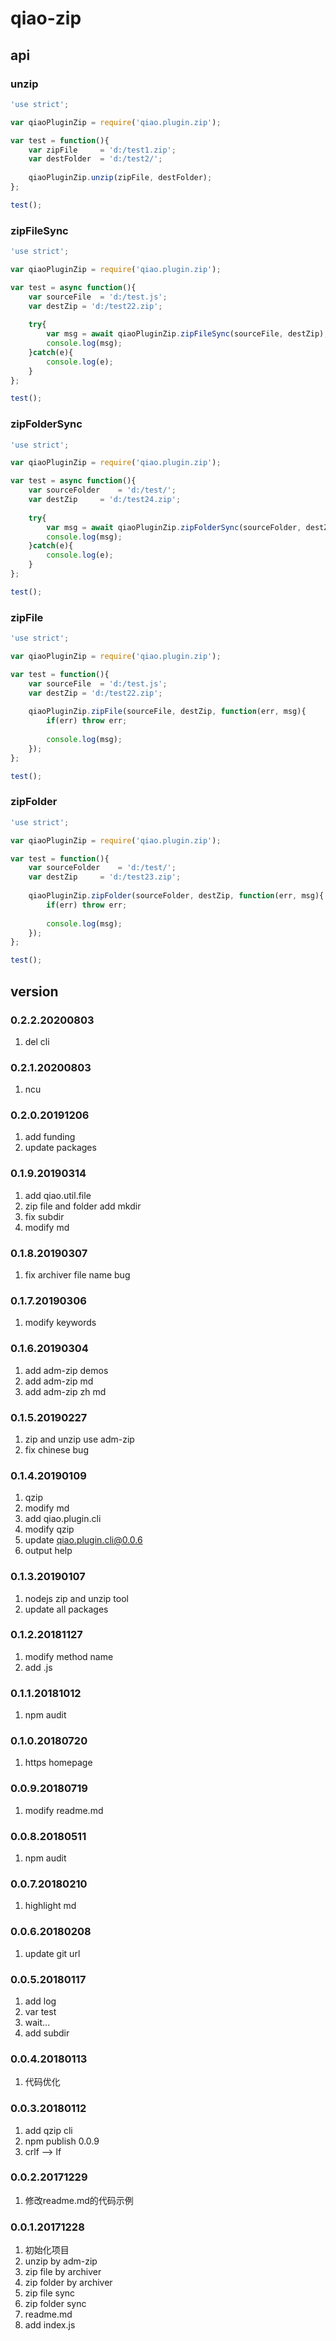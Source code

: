 # qiao-zip

## api
### unzip
```javascript
'use strict';

var qiaoPluginZip = require('qiao.plugin.zip');

var test = function(){
	var zipFile 	= 'd:/test1.zip';
	var destFolder	= 'd:/test2/';
	
	qiaoPluginZip.unzip(zipFile, destFolder);
};

test();
```

### zipFileSync
```javascript
'use strict';

var qiaoPluginZip = require('qiao.plugin.zip');

var test = async function(){
	var sourceFile	= 'd:/test.js';
	var destZip	= 'd:/test22.zip';
	
	try{
		var msg = await qiaoPluginZip.zipFileSync(sourceFile, destZip);
		console.log(msg);
	}catch(e){
		console.log(e);
	}
};

test();
```

### zipFolderSync
```javascript
'use strict';

var qiaoPluginZip = require('qiao.plugin.zip');

var test = async function(){
	var sourceFolder	= 'd:/test/';
	var destZip		= 'd:/test24.zip';
	
	try{
		var msg = await qiaoPluginZip.zipFolderSync(sourceFolder, destZip);
		console.log(msg);
	}catch(e){
		console.log(e);
	}
};

test();
```

### zipFile
```javascript
'use strict';

var qiaoPluginZip = require('qiao.plugin.zip');

var test = function(){
	var sourceFile	= 'd:/test.js';
	var destZip	= 'd:/test22.zip';
	
	qiaoPluginZip.zipFile(sourceFile, destZip, function(err, msg){
		if(err) throw err;
		
		console.log(msg);
	});
};

test();
```

### zipFolder
```javascript
'use strict';

var qiaoPluginZip = require('qiao.plugin.zip');

var test = function(){
	var sourceFolder	= 'd:/test/';
	var destZip		= 'd:/test23.zip';
	
	qiaoPluginZip.zipFolder(sourceFolder, destZip, function(err, msg){
		if(err) throw err;
		
		console.log(msg);
	});
};

test();
```

## version
### 0.2.2.20200803
1. del cli

### 0.2.1.20200803
1. ncu

### 0.2.0.20191206
1. add funding
2. update packages

### 0.1.9.20190314
1. add qiao.util.file
2. zip file and folder add mkdir
3. fix subdir
4. modify md

### 0.1.8.20190307
1. fix archiver file name bug

### 0.1.7.20190306
1. modify keywords

### 0.1.6.20190304
1. add adm-zip demos
2. add adm-zip md
3. add adm-zip zh md

### 0.1.5.20190227
1. zip and unzip use adm-zip
2. fix chinese bug

### 0.1.4.20190109
1. qzip
2. modify md
3. add qiao.plugin.cli
4. modify qzip
5. update qiao.plugin.cli@0.0.6
6. output help

### 0.1.3.20190107
1. nodejs zip and unzip tool
2. update all packages

### 0.1.2.20181127
1. modify method name
2. add .js

### 0.1.1.20181012
1. npm audit

### 0.1.0.20180720
1. https homepage

### 0.0.9.20180719
1. modify readme.md

### 0.0.8.20180511
1. npm audit

### 0.0.7.20180210
1. highlight md

### 0.0.6.20180208
1. update git url

### 0.0.5.20180117
1. add log
2. var test
3. wait...
4. add subdir

### 0.0.4.20180113
1. 代码优化

### 0.0.3.20180112
1. add qzip cli
2. npm publish 0.0.9
3. crlf --> lf

### 0.0.2.20171229
1. 修改readme.md的代码示例

### 0.0.1.20171228
1. 初始化项目
2. unzip by adm-zip
3. zip file by archiver
4. zip folder by archiver
5. zip file sync
6. zip folder sync
7. readme.md
8. add index.js
